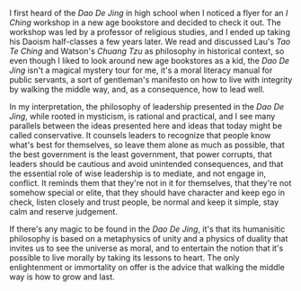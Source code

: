 I first heard of the _Dao De Jing_
in high school
when I noticed a flyer for
an _I Ching_ workshop
in a new age bookstore
and decided to check it out.
The workshop was led by
a professor of religious studies,
and I ended up taking his Daoism half-classes
a few years later.
We read and discussed
Lau's _Tao Te Ching_
and Watson's _Chuang Tzu_
as philosophy
in historical context,
so even though I liked to look around
new age bookstores as a kid,
the _Dao De Jing_ isn't a magical mystery tour for me,
it's a moral literacy manual
for public servants,
a sort of gentleman's manifesto
on how to live with integrity
by walking the middle way,
and,
as a consequence,
how to lead well.

In my interpretation,
the philosophy of leadership
presented in the _Dao De Jing_,
while rooted in mysticism,
is rational and practical,
and I see many parallels between
the ideas presented here
and ideas that today
might be called conservative.
It counsels leaders to recognize
that people know what's best for themselves,
so leave them alone as much as possible,
that the best government is the least government,
that power corrupts,
that leaders should be cautious
and avoid unintended consequences,
and that the essential role
of wise leadership
is to mediate,
and not engage in,
conflict.
It reminds them
that they're not in it for themselves,
that they're not somehow special or elite,
that they should have character
and keep ego in check,
listen closely
and trust people,
be normal
and keep it simple,
stay calm
and reserve judgement.

If there's any magic to be found
in the _Dao De Jing_,
it's that its humanisitic philosophy
is based on
a metaphysics of unity
and a physics of duality
that invites us to see the universe as moral,
and to entertain the notion
that it's possible to live morally
by taking its lessons to heart.
The only enlightenment
or immortality
on offer is the advice
that walking the middle way
is how to grow and last.
